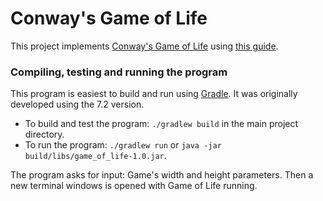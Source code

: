 # Conway's Game of Life

This project implements [Conway's Game of Life](https://en.wikipedia.org/wiki/Conway%27s_Game_of_Life) using [this guide](https://robertheaton.com/2018/07/20/project-2-game-of-life/).

### Compiling, testing and running the program
This program is easiest to build and run using [Gradle](https://gradle.org/). It was originally developed using the 7.2 version.

- To build and test the program:
`./gradlew build` in the main project directory.
- To run the program:
`./gradlew run` or `java -jar build/libs/game_of_life-1.0.jar`.

The program asks for input: Game's width and height parameters.
Then a new terminal windows is opened with Game of Life running.

